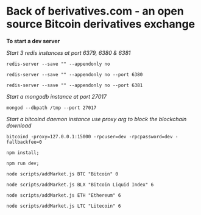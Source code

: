 # **Back of berivatives.com - an open source Bitcoin derivatives exchange**

**To start a dev server**

_Start 3 redis instances at port 6379, 6380 & 6381_

`redis-server --save "" --appendonly no`

`redis-server --save "" --appendonly no --port 6380`

`redis-server --save "" --appendonly no --port 6381`

_Start a mongodb instance at port 27017_

`mongod --dbpath /tmp --port 27017`

_Start a bitcoind daemon instance use proxy arg to block the blockchain download_

`bitcoind -proxy=127.0.0.1:15000 -rpcuser=dev -rpcpassword=dev -fallbackfee=0`

`npm install;`

`npm run dev;`

`node scripts/addMarket.js BTC "Bitcoin" 0`

`node scripts/addMarket.js BLX "Bitcoin Liquid Index" 6`

`node scripts/addMarket.js ETH "Ethereum" 6`

`node scripts/addMarket.js LTC "Litecoin" 6`